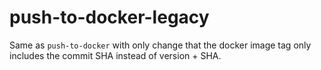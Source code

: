 # push-to-docker-legacy

Same as `push-to-docker` with only change that the docker image tag only includes the commit SHA instead of version + SHA.
